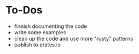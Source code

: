 # To-Dos

 * finnish documenting the code
 * write some examples
 * clean up the code and use more "rusty" patterns
 * publish to crates.io